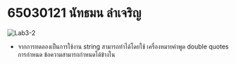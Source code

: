 # 65030121 นัทธมน ลำเจริญ
![Lab3-2](https://github.com/65030121natthamon/03376836-OOP-2566-Lab-03/assets/144195611/0ac7ff9a-a5ce-4803-b3f5-db208dbd2e97)
- จากการทดลองเป็นการใช้งาน string สามารถทำได้โดยใช้ เครื่องหมายคำพูด double quotes  การกำหนด ข้อความสามารถกำหนดได้ข้างใน

